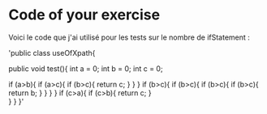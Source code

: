 # Code of your exercise

Voici le code que j'ai utilisé pour les tests sur le nombre de ifStatement :

'public class useOfXpath{

public void test(){
   int a = 0;
   int b = 0;
   int c = 0;

   if (a>b){
        if (a>c){
            if (b>c){
                return c;
           }
       }
    }
    if (b>c){
        if (b>c){
            if (b>c){
                if (b>c){
                    return b;
                }
            }
        }
    }
    if (c>a){
        if (c>b){
            return c;
        }  
    }
}
}'

